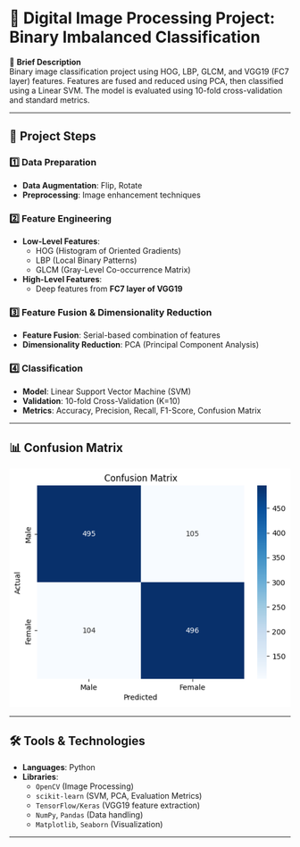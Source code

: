 # 🧠 Digital Image Processing Project: Binary Imbalanced Classification

🚀 **Brief Description**  
Binary image classification project using HOG, LBP, GLCM, and VGG19 (FC7 layer) features. Features are fused and reduced using PCA, then classified using a Linear SVM. The model is evaluated using 10-fold cross-validation and standard metrics.

---

## 📌 Project Steps

### 1️⃣ Data Preparation
- **Data Augmentation**: Flip, Rotate
- **Preprocessing**: Image enhancement techniques

### 2️⃣ Feature Engineering
- **Low-Level Features**: 
  - HOG (Histogram of Oriented Gradients)
  - LBP (Local Binary Patterns)
  - GLCM (Gray-Level Co-occurrence Matrix)
- **High-Level Features**: 
  - Deep features from **FC7 layer of VGG19**

### 3️⃣ Feature Fusion & Dimensionality Reduction
- **Feature Fusion**: Serial-based combination of features  
- **Dimensionality Reduction**: PCA (Principal Component Analysis)

### 4️⃣ Classification
- **Model**: Linear Support Vector Machine (SVM)  
- **Validation**: 10-fold Cross-Validation (K=10)  
- **Metrics**: Accuracy, Precision, Recall, F1-Score, Confusion Matrix

---

## 📊 Confusion Matrix

![Confusion Matrix](https://github.com/ak-abdullah/Digital-Image-Processing/raw/main/output.png)

---

## 🛠️ Tools & Technologies

- **Languages**: Python  
- **Libraries**:  
  - `OpenCV` (Image Processing)  
  - `scikit-learn` (SVM, PCA, Evaluation Metrics)  
  - `TensorFlow/Keras` (VGG19 feature extraction)  
  - `NumPy`, `Pandas` (Data handling)  
  - `Matplotlib`, `Seaborn` (Visualization)

---

